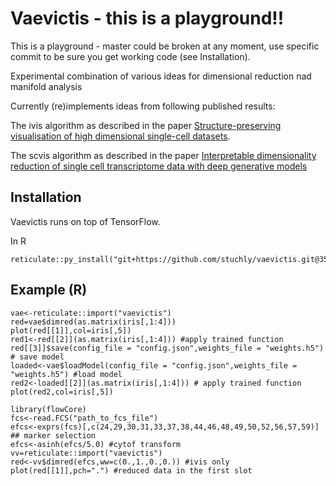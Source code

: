 # Vaevictis - this is a playground!!

This is a playground - master could be broken at any moment, use specific commit to be sure you get working code (see Installation).

Experimental combination of various ideas for dimensional reduction nad manifold analysis

Currently (re)implements ideas from following published results:

The ivis algorithm as described in the paper [Structure-preserving visualisation of high dimensional single-cell datasets](https://www.nature.com/articles/s41598-019-45301-0).


The scvis algorithm as described in the paper [Interpretable dimensionality reduction of single cell transcriptome data with deep generative models](https://www.nature.com/articles/s41467-018-04368-5)

## Installation

Vaevictis runs on top of TensorFlow. 

In R 
```
reticulate::py_install("git+https://github.com/stuchly/vaevictis.git@356cd235b3de4e5b8ba59b726e36dbff58185ccb",pip=TRUE)
```

## Example (R)
```
vae<-reticulate::import("vaevictis")
red=vae$dimred(as.matrix(iris[,1:4]))
plot(red[[1]],col=iris[,5])
red1<-red[[2]](as.matrix(iris[,1:4])) #apply trained function
red[[3]]$save(config_file = "config.json",weights_file = "weights.h5") # save model
loaded<-vae$loadModel(config_file = "config.json",weights_file = "weights.h5") #load model
red2<-loaded[[2]](as.matrix(iris[,1:4])) # apply trained function
plot(red2,col=iris[,5])

library(flowCore)
fcs<-read.FCS("path_to_fcs_file")
efcs<-exprs(fcs)[,c(24,29,30,31,33,37,38,44,46,48,49,50,52,56,57,59)] ## marker selection
efcs<-asinh(efcs/5.0) #cytof transform
vv=reticulate::import("vaevictis")
red<-vv$dimred(efcs,ww=c(0.,1.,0.,0.)) #ivis only
plot(red[[1]],pch=".") #reduced data in the first slot
```
